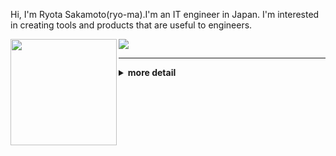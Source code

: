 Hi, I'm Ryota Sakamoto(ryo-ma).I'm an IT engineer in Japan. I'm interested in creating tools and products that are useful to engineers.

<div>
  <img height="170" align="left" src="https://github-readme-stats.vercel.app/api?username=ryo-ma&count_private=true&include_all_commits=true&theme=monokai" />
  <img src="https://github-readme-stats.vercel.app/api/top-langs/?username=ryo-ma&theme=monokai&layout=compact" />
</div>

---

<details>
<summary><b>more detail</b></summary>
  

<h1>Presentation</h1>

<h2>【Unite 2017 Tokyo】バグを殲滅！Unityにおける実践テスト手法</h2>
<a href="https://www.slideshare.net/UnityTechnologiesJapan/unite-2017-tokyounity">
  <img width="450" src="https://user-images.githubusercontent.com/6661165/88907506-ac3e2200-d293-11ea-92f5-31cf2647fbb1.png">
</a>

<h2>FIWARE Global Summit - Integrating Function as a Service (FaaS) Capabilities in FIWARE</h2>
<a href="https://www.slideshare.net/FI-WARE/fiware-global-summit-integrating-function-as-a-service-faas-capabilities-in-fiware">
  <img width="450" src="https://user-images.githubusercontent.com/6661165/88908054-5fa71680-d294-11ea-9e50-0dd57019a7a6.png">
</a>

<h1>Patent</h1>

## 発行国/特許番号  jp/特許第6533963
* ユーザ端末、認証端末、認証方法及び決済プログラム  
(User terminals, authentication terminals, authentication methods and payment programs)

## 発行国/特許番号  jp/特許第6447949  
* 決済システム、決済サーバ、決済方法及び決済プログラム  
(Payment systems, payment servers, payment methods and payment programs)

<h1>Books</h1>

* [Ansible徹底活用ガイド ThinkIT 2016_10/6 (The Complete Guide to Ansible ThinkIT)](https://www.amazon.co.jp/Ansible-%E5%BE%B9%E5%BA%95%E6%B4%BB%E7%94%A8%E3%82%AC%E3%82%A4%E3%83%89-Think-Books-%E5%B9%B3/dp/4844381660/ref=tmm_pap_swatch_0?_encoding=UTF8&qid=&sr=)

<h1>Popular Repository</h1>
                 
[![lazyhub](https://github-readme-stats.vercel.app/api/pin/?username=ryo-ma&repo=covid19-japan-web-api&theme=monokai)](https://github.com/ryo-ma/covid19-japan-web-api)

[![lazyhub](https://github-readme-stats.vercel.app/api/pin/?username=ryo-ma&repo=lazyhub&theme=monokai)](https://github.com/ryo-ma/lazyhub)

[![deno-websocket](https://github-readme-stats.vercel.app/api/pin/?username=ryo-ma&repo=deno-websocket&theme=monokai)](https://github.com/ryo-ma/deno-websokcet)

</details>

